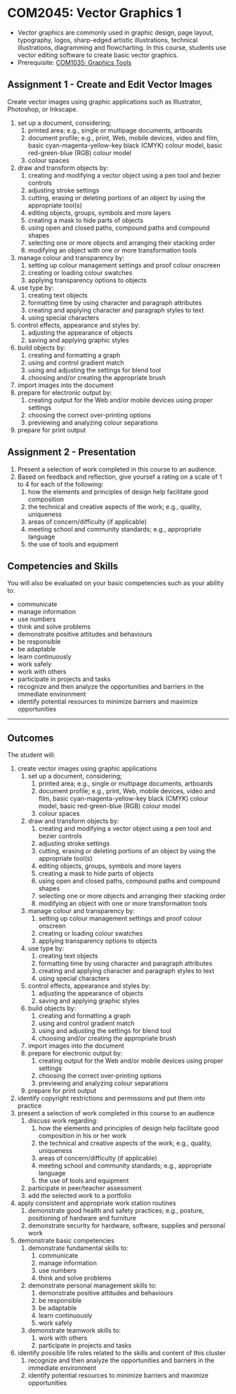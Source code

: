 # COM2045: Vector Graphics 1

* Vector graphics are commonly used in graphic design, page layout, typography, logos, sharp-edged artistic illustrations, technical illustrations, diagramming and flowcharting. In this course, students use vector editing software to create basic vector graphics.
* Prerequisite: [COM1035: Graphics Tools](COM1035.md)

## Assignment 1 - Create and Edit Vector Images

Create vector images using graphic applications such as Illustrator, Photoshop, or Inkscape.

1. set up a document, considering;
    1. printed area; e.g., single or multipage documents, artboards
    2. document profile; e.g., print, Web, mobile devices, video and film, basic cyan-magenta-yellow-key black (CMYK) colour model, basic red-green-blue (RGB) colour model
    3. colour spaces
2. draw and transform objects by:
    1. creating and modifying a vector object using a pen tool and bezier controls
    2. adjusting stroke settings
    3. cutting, erasing or deleting portions of an object by using the appropriate tool(s)
    4. editing objects, groups, symbols and more layers
    5. creating a mask to hide parts of objects
    6. using open and closed paths, compound paths and compound shapes
    7. selecting one or more objects and arranging their stacking order
    8. modifying an object with one or more transformation tools
3. manage colour and transparency by:
    1. setting up colour management settings and proof colour onscreen
    2. creating or loading colour swatches
    3. applying transparency options to objects
4. use type by:
    1. creating text objects
    2. formatting time by using character and paragraph attributes
    3. creating and applying character and paragraph styles to text
    4. using special characters
5. control effects, appearance and styles by:
    1. adjusting the appearance of objects
    2. saving and applying graphic styles
6. build objects by:
    1. creating and formatting a graph
    2. using and control gradient match
    3. using and adjusting the settings for blend tool
    4. choosing and/or creating the appropriate brush
7. import images into the document
8. prepare for electronic output by:
    1. creating output for the Web and/or mobile devices using proper settings
    2. choosing the correct over-printing options
    3. previewing and analyzing colour separations
9. prepare for print output

## Assignment 2 - Presentation

1. Present a selection of work completed in this course to an audience.
2. Based on feedback and reflection, give yoursef a rating on a scale of 1 to 4 for each of the following:
    1. how the elements and principles of design help facilitate good composition
    2. the technical and creative aspects of the work; e.g., quality, uniqueness
    3. areas of concern/difficulty (if applicable)
    4. meeting school and community standards; e.g., appropriate language
    5. the use of tools and equipment

## Competencies and Skills

You will also be evaluated on your basic competencies such as your ability to:

* communicate
* manage information
* use numbers
* think and solve problems
* demonstrate positive attitudes and behaviours
* be responsible
* be adaptable
* learn continuously
* work safely
* work with others
* participate in projects and tasks
* recognize and then analyze the opportunities and barriers in the immediate environment
* identify potential resources to minimize barriers and maximize opportunities

---

## Outcomes

The student will:

1. create vector images using graphic applications
    1. set up a document, considering;
        1. printed area; e.g., single or multipage documents, artboards
        2. document profile; e.g., print, Web, mobile devices, video and film, basic cyan-magenta-yellow-key black (CMYK) colour model, basic red-green-blue (RGB) colour model
        3. colour spaces
    2. draw and transform objects by:
        1. creating and modifying a vector object using a pen tool and bezier controls
        2. adjusting stroke settings
        3. cutting, erasing or deleting portions of an object by using the appropriate tool(s)
        4. editing objects, groups, symbols and more layers
        5. creating a mask to hide parts of objects
        6. using open and closed paths, compound paths and compound shapes
        7. selecting one or more objects and arranging their stacking order
        8. modifying an object with one or more transformation tools
    3. manage colour and transparency by:
        1. setting up colour management settings and proof colour onscreen
        2. creating or loading colour swatches
        3. applying transparency options to objects
    4. use type by:
        1. creating text objects
        2. formatting time by using character and paragraph attributes
        3. creating and applying character and paragraph styles to text
        4. using special characters
    5. control effects, appearance and styles by:
        1. adjusting the appearance of objects
        2. saving and applying graphic styles
    6. build objects by:
        1. creating and formatting a graph
        2. using and control gradient match
        3. using and adjusting the settings for blend tool
        4. choosing and/or creating the appropriate brush
    7. import images into the document
    8. prepare for electronic output by:
        1. creating output for the Web and/or mobile devices using proper settings
        2. choosing the correct over-printing options
        3. previewing and analyzing colour separations
    9. prepare for print output
2. identify copyright restrictions and permissions and put them into practice
3. present a selection of work completed in this course to an audience
    1. discuss work regarding:
        1. how the elements and principles of design help facilitate good composition in his or her work
        2. the technical and creative aspects of the work; e.g., quality, uniqueness
        3. areas of concern/difficulty (if applicable)
        4. meeting school and community standards; e.g., appropriate language
        5. the use of tools and equipment
    2. participate in peer/teacher assessment
    3. add the selected work to a portfolio
4. apply consistent and appropriate work station routines
    1. demonstrate good health and safety practices; e.g., posture, positioning of hardware and furniture
    2. demonstrate security for hardware, software, supplies and personal work
5. demonstrate basic competencies
    1. demonstrate fundamental skills to:
        1. communicate
        2. manage information
        3. use numbers
        4. think and solve problems
    2. demonstrate personal management skills to:
        1. demonstrate positive attitudes and behaviours
        2. be responsible
        3. be adaptable
        4. learn continuously
        5. work safely
    3. demonstrate teamwork skills to:
        1. work with others
        2. participate in projects and tasks
6. identify possible life roles related to the skills and content of this cluster
    1. recognize and then analyze the opportunities and barriers in the immediate environment
    2. identify potential resources to minimize barriers and maximize opportunities
